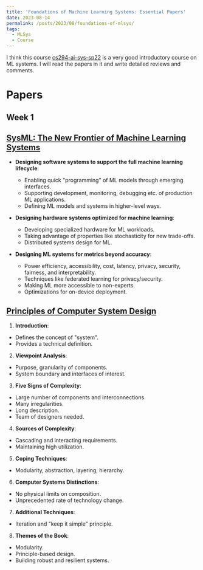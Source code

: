 ```yaml
---
title: 'Foundations of Machine Learning Systems: Essential Papers'
date: 2023-08-14
permalink: /posts/2023/08/foundations-of-mlsys/
tags:
  - MLSys
  - Course
---
```


I think this course [cs294-ai-sys-sp22](https://ucbrise.github.io/cs294-ai-sys-sp22/) is a very good introductory course on ML systems. I will read the papers in it and write detailed reviews and comments.

Papers
======

Week 1
------

[SysML: The New Frontier of Machine Learning Systems](https://arxiv.org/abs/1904.03257)
------------------------------------------------------

- **Designing software systems to support the full machine learning lifecycle**: 
  - Enabling quick "programming" of ML models through emerging interfaces.
  - Supporting development, monitoring, debugging etc. of production ML applications.
  - Defining ML models and systems in higher-level ways.

- **Designing hardware systems optimized for machine learning**:
  - Developing specialized hardware for ML workloads.
  - Taking advantage of properties like stochasticity for new trade-offs.
  - Distributed systems design for ML.  

- **Designing ML systems for metrics beyond accuracy**: 
  - Power efficiency, accessibility, cost, latency, privacy, security, fairness, and interpretability.
  - Techniques like federated learning for privacy/security.
  - Making ML more accessible to non-experts.
  - Optimizations for on-device deployment.

[Principles of Computer System Design](https://www.sciencedirect.com/science/article/pii/B9780123749574000104#st0015)
--------------------------------------------------------------

1. **Introduction**: 
  - Defines the concept of "system".
  - Provides a technical definition.

2. **Viewpoint Analysis**: 
  - Purpose, granularity of components.
  - System boundary and interfaces of interest.

3. **Five Signs of Complexity**:
  - Large number of components and interconnections.
  - Many irregularities.
  - Long description.
  - Team of designers needed.

4. **Sources of Complexity**:
  - Cascading and interacting requirements.
  - Maintaining high utilization.

5. **Coping Techniques**:
  - Modularity, abstraction, layering, hierarchy.

6. **Computer Systems Distinctions**:
  - No physical limits on composition.
  - Unprecedented rate of technology change.

7. **Additional Techniques**:
  - Iteration and "keep it simple" principle.

8. **Themes of the Book**:
  - Modularity.
  - Principle-based design.
  - Building robust and resilient systems.
